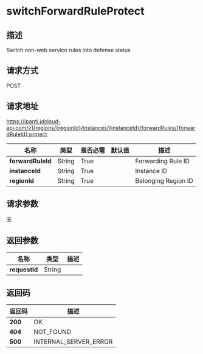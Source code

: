 # switchForwardRuleProtect


## 描述
Switch non-web service rules into defense status

## 请求方式
POST

## 请求地址
https://ipanti.jdcloud-api.com/v1/regions/{regionId}/instances/{instanceId}/forwardRules/{forwardRuleId}:protect

|名称|类型|是否必需|默认值|描述|
|---|---|---|---|---|
|**forwardRuleId**|String|True| |Forwarding Rule ID|
|**instanceId**|String|True| |Instance ID|
|**regionId**|String|True| |Belonging Region ID|

## 请求参数
无


## 返回参数
|名称|类型|描述|
|---|---|---|
|**requestId**|String| |


## 返回码
|返回码|描述|
|---|---|
|**200**|OK|
|**404**|NOT_FOUND|
|**500**|INTERNAL_SERVER_ERROR|
